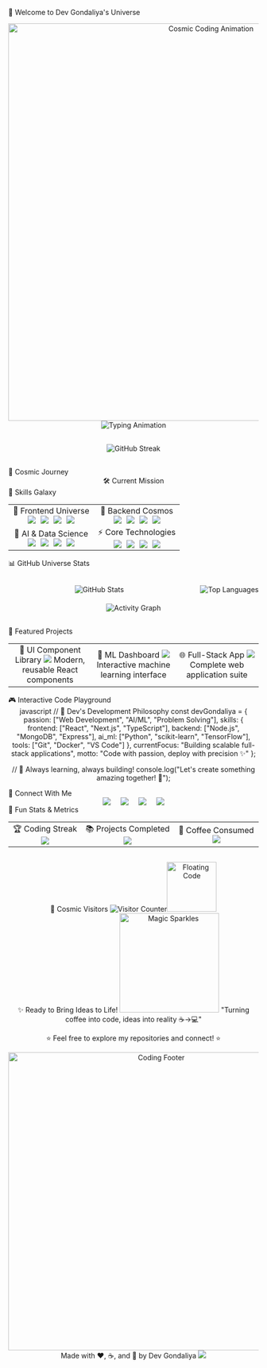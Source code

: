 🚀 Welcome to Dev Gondaliya's Universe
<div align="center"><!-- Animated 3D Header with Particles --><img src="https://media.giphy.com/media/3ohhwF34cGDoFFhRfy/giphy.gif" width="800" alt="Cosmic Coding Animation" /><!-- Floating 3D Badges --><div align="center"> <img src="https://readme-typing-svg.demolab.com?font=Fira+Code&weight=600&size=28&duration=4000&pause=1000&color=FF6B9D&center=true&vCenter=true&width=600&lines=Full-Stack+Developer;AI+Enthusiast;Problem+Solver;Tech+Innovator" alt="Typing Animation" /> </div><!-- Animated Status Cards --><div align="center" style="display: flex; justify-content: center; gap: 20px; margin: 30px 0;"> <img src="https://github-readme-streak-stats.herokuapp.com/?user=Web-Dev-With-Dev&theme=radical&fire=FF6B9D&ring=00CED1&currStreakNum=00CED1" alt="GitHub Streak" /> </div></div>
🌌 Cosmic Journey
<!-- Interactive Timeline --><div align="center">
🛠️ Current Mission





</div>
🎯 Skills Galaxy
<div align="center"><!-- 3D Animated Skill Cards --><table align="center"> <tr> <td align="center" width="50%">
🌟 Frontend Universe
<div style="display: flex; flex-wrap: wrap; gap: 10px; justify-content: center;"> <img src="https://img.shields.io/badge/React-61DAFB?style=for-the-badge&logo=react&logoColor=black&labelColor=61DAFB&color=black"> <img src="https://img.shields.io/badge/Next.js-000000?style=for-the-badge&logo=next.js&logoColor=white"> <img src="https://img.shields.io/badge/TypeScript-3178C6?style=for-the-badge&logo=typescript&logoColor=white"> <img src="https://img.shields.io/badge/Tailwind-06B6D4?style=for-the-badge&logo=tailwindcss&logoColor=white"> </div></td> <td align="center" width="50%">
🚀 Backend Cosmos
<div style="display: flex; flex-wrap: wrap; gap: 10px; justify-content: center;"> <img src="https://img.shields.io/badge/Node.js-339933?style=for-the-badge&logo=node.js&logoColor=white"> <img src="https://img.shields.io/badge/MongoDB-47A248?style=for-the-badge&logo=mongodb&logoColor=white"> <img src="https://img.shields.io/badge/Express-000000?style=for-the-badge&logo=express&logoColor=white"> <img src="https://img.shields.io/badge/PostgreSQL-4169E1?style=for-the-badge&logo=postgresql&logoColor=white"> </div></td> </tr> <tr> <td align="center" width="50%">
🤖 AI & Data Science
<div style="display: flex; flex-wrap: wrap; gap: 10px; justify-content: center;"> <img src="https://img.shields.io/badge/Python-3776AB?style=for-the-badge&logo=python&logoColor=white"> <img src="https://img.shields.io/badge/scikit--learn-F7931E?style=for-the-badge&logo=scikit-learn&logoColor=white"> <img src="https://img.shields.io/badge/Pandas-150458?style=for-the-badge&logo=pandas&logoColor=white"> <img src="https://img.shields.io/badge/TensorFlow-FF6F00?style=for-the-badge&logo=tensorflow&logoColor=white"> </div></td> <td align="center" width="50%">
⚡ Core Technologies
<div style="display: flex; flex-wrap: wrap; gap: 10px; justify-content: center;"> <img src="https://img.shields.io/badge/C++-00599C?style=for-the-badge&logo=c%2B%2B&logoColor=white"> <img src="https://img.shields.io/badge/JavaScript-F7DF1E?style=for-the-badge&logo=javascript&logoColor=black"> <img src="https://img.shields.io/badge/Git-F05032?style=for-the-badge&logo=git&logoColor=white"> <img src="https://img.shields.io/badge/Docker-2496ED?style=for-the-badge&logo=docker&logoColor=white"> </div></td> </tr> </table></div>
📊 GitHub Universe Stats
<div align="center"><!-- Animated Stats Grid --><div style="display: grid; grid-template-columns: repeat(auto-fit, minmax(300px, 1fr)); gap: 20px; margin: 30px 0;"><!-- Main Stats --><div> <img src="https://github-readme-stats.vercel.app/api?username=Web-Dev-With-Dev&show_icons=true&theme=radical&bg_color=0d1117&title_color=FF6B9D&icon_color=00CED1&text_color=ffffff&border_color=00CED1" alt="GitHub Stats" /> </div><!-- Language Stats --><div> <img src="https://github-readme-stats.vercel.app/api/top-langs/?username=Web-Dev-With-Dev&layout=compact&theme=radical&bg_color=0d1117&title_color=FF6B9D&text_color=ffffff&border_color=00CED1" alt="Top Languages" /> </div><!-- Activity Graph --><div style="grid-column: span 2;"> <img src="https://github-readme-activity-graph.vercel.app/graph?username=Web-Dev-With-Dev&theme=react-dark&bg_color=0d1117&color=FF6B9D&line=00CED1&point=FF6B9D" alt="Activity Graph" /> </div></div></div>
🌟 Featured Projects
<div align="center"><!-- Project Cards with Hover Effects --><table align="center"> <tr> <td align="center" width="33%">
🎨 UI Component Library
<img src="https://img.shields.io/badge/%F0%9F%94%AE_React_Components-FF6B9D?style=for-the-badge" >
Modern, reusable React components

</td> <td align="center" width="33%">
🤖 ML Dashboard
<img src="https://img.shields.io/badge/%F0%9F%9A%80_ML_Dashboard-00CED1?style=for-the-badge">
Interactive machine learning interface

</td> <td align="center" width="33%">
🌐 Full-Stack App
<img src="https://img.shields.io/badge/%F0%9F%92%AB_Full_Stack-9D4EDD?style=for-the-badge" >
Complete web application suite

</td> </tr> </table></div>
🎮 Interactive Code Playground
<div align="center">
javascript
// 🚀 Dev's Development Philosophy
const devGondaliya = {
  passion: ["Web Development", "AI/ML", "Problem Solving"],
  skills: {
    frontend: ["React", "Next.js", "TypeScript"],
    backend: ["Node.js", "MongoDB", "Express"],
    ai_ml: ["Python", "scikit-learn", "TensorFlow"],
    tools: ["Git", "Docker", "VS Code"]
  },
  currentFocus: "Building scalable full-stack applications",
  motto: "Code with passion, deploy with precision ✨"
};

// 🎯 Always learning, always building!
console.log("Let's create something amazing together! 🚀");
</div>
🌈 Connect With Me
<div align="center"><!-- Animated Social Links --><div style="display: flex; justify-content: center; gap: 20px; flex-wrap: wrap;">
<img src="https://img.shields.io/badge/GitHub-%E2%AD%90_Star_My_Work-181717?style=for-the-badge&logo=github&logoColor=white" >
<img src="https://img.shields.io/badge/LinkedIn-%F0%9F%91%94_Professional-0077B5?style=for-the-badge&logo=linkedin&logoColor=white" >
<img src="https://img.shields.io/badge/Website-%F0%9F%8C%90_Portfolio-FF6B9D?style=for-the-badge&logo=google-chrome&logoColor=white">
<img src="https://img.shields.io/badge/Email-%F0%9F%93%A7_Contact-D14836?style=for-the-badge&logo=gmail&logoColor=white">

</div></div>
🎪 Fun Stats & Metrics
<div align="center"><!-- Fun Metrics --><table align="center"> <tr> <td align="center">
🏆 Coding Streak
<img src="https://img.shields.io/badge/Days_Coding-150+-00CED1?style=for-the-badge">

</td> <td align="center">
📚 Projects Completed
<img src="https://img.shields.io/badge/Projects-25+-FF6B9D?style=for-the-badge">

</td> <td align="center">
🌙 Coffee Consumed
<img src="https://img.shields.io/badge/Coffee-%E2%88%9E-9D4EDD?style=for-the-badge">

</td> </tr> </table><!-- Visitor Counter --><div align="center" style="margin-top: 30px;">
🌟 Cosmic Visitors
<img src="https://profile-counter.glitch.me/Web-Dev-With-Dev/count.svg" alt="Visitor Counter" /><!-- Floating Animation --><img src="https://media.giphy.com/media/L1R1tvI9svkIWwpVYr/giphy.gif" width="100" alt="Floating Code" /></div></div>
<div align="center">
✨ Ready to Bring Ideas to Life!
<img src="https://media.giphy.com/media/3o7aD2d7hy9ktXNDP2/giphy.gif" width="200" alt="Magic Sparkles" />
"Turning coffee into code, ideas into reality ☕→💻"

⭐ Feel free to explore my repositories and connect! ⭐

</div>
<div align="center"><!-- Footer Animation --><img src="https://media.giphy.com/media/xT9IgzoKnwFNmISR8I/giphy.gif" width="600" alt="Coding Footer" />
Made with ❤️, ☕, and 🎵 by Dev Gondaliya

<img src="https://img.shields.io/github/last-commit/Web-Dev-With-Dev/Web-Dev-With-Dev?color=FF6B9D&label=Last%2520Update&style=for-the-badge" >

</div>
